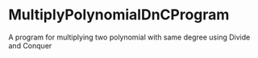 # MultiplyPolynomialDnCProgram
A program for multiplying two polynomial with same degree using Divide and Conquer
